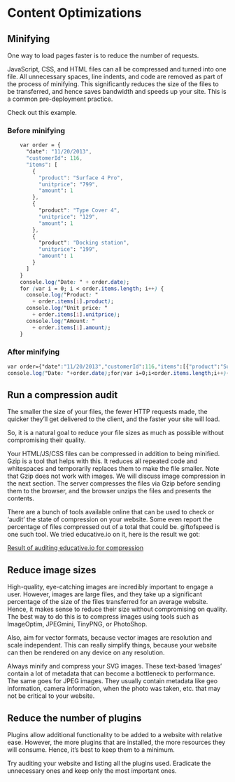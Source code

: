 # Content Optimizations
## Minifying
One way to load pages faster is to reduce the number of requests.

JavaScript, CSS, and HTML files can all be compressed and turned into one file. All unnecessary spaces, line indents, and code are removed as part of the process of minifying. This significantly reduces the size of the files to be transferred, and hence saves bandwidth and speeds up your site. This is a common pre-deployment practice.

Check out this example.

### Before minifying
```css
    var order = {
      "date": "11/20/2013",
      "customerId": 116,
      "items": [
        {
          "product": "Surface 4 Pro",
          "unitprice": "799",
          "amount": 1
        },
        {
          "product": "Type Cover 4",
          "unitprice": "129",
          "amount": 1
        },
        {
          "product": "Docking station",
          "unitprice": "199",
          "amount": 1
        }
      ]
    }
    console.log("Date: " + order.date);
    for (var i = 0; i < order.items.length; i++) {
      console.log("Product: "
        + order.items[i].product);
      console.log("Unit price: "
        + order.items[i].unitprice);
      console.log("Amount: "
        + order.items[i].amount);
    }
```
### After minifying
```css
var order={"date":"11/20/2013","customerId":116,"items":[{"product":"Surface 4 Pro","unitprice":"799","amount":1},{"product":"Type Cover 4","unitprice":"129","amount":1},{"product":"Docking station","unitprice":"199","amount":1}]}
console.log("Date: "+order.date);for(var i=0;i<order.items.length;i++){console.log("Product: "+order.items[i].product);console.log("Unit price: "+order.items[i].unitprice);console.log("Amount: "+order.items[i].amount)}
```
## Run a compression audit
The smaller the size of your files, the fewer HTTP requests made, the quicker they’ll get delivered to the client, and the faster your site will load.

So, it is a natural goal to reduce your file sizes as much as possible without compromising their quality.

Your HTML/JS/CSS files can be compressed in addition to being minified. Gzip is a tool that helps with this. It reduces all repeated code and whitespaces and temporarily replaces them to make the file smaller. Note that Gzip does not work with images. We will discuss image compression in the next section. The server compresses the files via Gzip before sending them to the browser, and the browser unzips the files and presents the contents.

There are a bunch of tools available online that can be used to check or ‘audit’ the state of compression on your website. Some even report the percentage of files compressed out of a total that could be. giftofspeed is one such tool. We tried educative.io on it, here is the result we got:

[Result of auditing educative.io for compression](./c.jpg)



## Reduce image sizes
High-quality, eye-catching images are incredibly important to engage a user. However, images are large files, and they take up a significant percentage of the size of the files transferred for an average website. Hence, it makes sense to reduce their size without compromising on quality. The best way to do this is to compress images using tools such as ImageOptim, JPEGmini, TinyPNG, or PhotoShop.

Also, aim for vector formats, because vector images are resolution and scale independent. This can really simplify things, because your website can then be rendered on any device on any resolution.

Always minify and compress your SVG images. These text-based ‘images’ contain a lot of metadata that can become a bottleneck to performance. The same goes for JPEG images. They usually contain metadata like geo information, camera information, when the photo was taken, etc. that may not be critical to your website.

## Reduce the number of plugins
Plugins allow additional functionality to be added to a website with relative ease. However, the more plugins that are installed, the more resources they will consume. Hence, it’s best to keep them to a minimum.

Try auditing your website and listing all the plugins used. Eradicate the unnecessary ones and keep only the most important ones.
